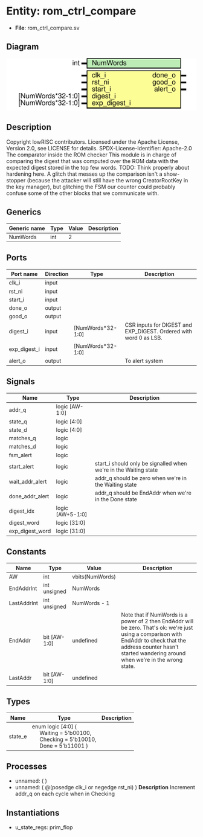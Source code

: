 # Entity: rom_ctrl_compare

- **File**: rom_ctrl_compare.sv
## Diagram

![Diagram](rom_ctrl_compare.svg "Diagram")
## Description

Copyright lowRISC contributors.
 Licensed under the Apache License, Version 2.0, see LICENSE for details.
 SPDX-License-Identifier: Apache-2.0
 The comparator inside the ROM checker
 This module is in charge of comparing the digest that was computed over the ROM data with the
 expected digest stored in the top few words.
 TODO: Think properly about hardening here. A glitch that messes up the comparison isn't a
       show-stopper (because the attacker will still have the wrong CreatorRootKey in the key
       manager), but glitching the FSM our counter could probably confuse some of the other blocks
       that we communicate with.
 
## Generics

| Generic name | Type | Value | Description |
| ------------ | ---- | ----- | ----------- |
| NumWords     | int  | 2     |             |
## Ports

| Port name    | Direction | Type              | Description                                                       |
| ------------ | --------- | ----------------- | ----------------------------------------------------------------- |
| clk_i        | input     |                   |                                                                   |
| rst_ni       | input     |                   |                                                                   |
| start_i      | input     |                   |                                                                   |
| done_o       | output    |                   |                                                                   |
| good_o       | output    |                   |                                                                   |
| digest_i     | input     | [NumWords*32-1:0] | CSR inputs for DIGEST and EXP_DIGEST. Ordered with word 0 as LSB. |
| exp_digest_i | input     | [NumWords*32-1:0] |                                                                   |
| alert_o      | output    |                   | To alert system                                                   |
## Signals

| Name            | Type             | Description                                                       |
| --------------- | ---------------- | ----------------------------------------------------------------- |
| addr_q          | logic [AW-1:0]   |                                                                   |
| state_q         | logic [4:0]      |                                                                   |
| state_d         | logic [4:0]      |                                                                   |
| matches_q       | logic            |                                                                   |
| matches_d       | logic            |                                                                   |
| fsm_alert       | logic            |                                                                   |
| start_alert     | logic            | start_i should only be signalled when we're in the Waiting state  |
| wait_addr_alert | logic            | addr_q should be zero when we're in the Waiting state             |
| done_addr_alert | logic            | addr_q should be EndAddr when we're in the Done state             |
| digest_idx      | logic [AW+5-1:0] |                                                                   |
| digest_word     | logic [31:0]     |                                                                   |
| exp_digest_word | logic [31:0]     |                                                                   |
## Constants

| Name        | Type         | Value           | Description                                                                                                                                                                                                              |
| ----------- | ------------ | --------------- | ------------------------------------------------------------------------------------------------------------------------------------------------------------------------------------------------------------------------ |
| AW          | int          | vbits(NumWords) |                                                                                                                                                                                                                          |
| EndAddrInt  | int unsigned | NumWords        |                                                                                                                                                                                                                          |
| LastAddrInt | int unsigned | NumWords - 1    |                                                                                                                                                                                                                          |
| EndAddr     | bit [AW-1:0] | undefined       | Note that if NumWords is a power of 2 then EndAddr will be zero. That's ok: we're just using a comparison with EndAddr to check that the address counter hasn't started wandering around when we're in the wrong state.  |
| LastAddr    | bit [AW-1:0] | undefined       |                                                                                                                                                                                                                          |
## Types

| Name    | Type                                                                                                                                                                                                         | Description |
| ------- | ------------------------------------------------------------------------------------------------------------------------------------------------------------------------------------------------------------ | ----------- |
| state_e | enum logic [4:0] {<br><span style="padding-left:20px">     Waiting  = 5'b00100,<br><span style="padding-left:20px">     Checking = 5'b10010,<br><span style="padding-left:20px">     Done     = 5'b11001   } |             |
## Processes
- unnamed: (  )
- unnamed: ( @(posedge clk_i or negedge rst_ni) )
**Description**
Increment addr_q on each cycle when in Checking

## Instantiations

- u_state_regs: prim_flop

